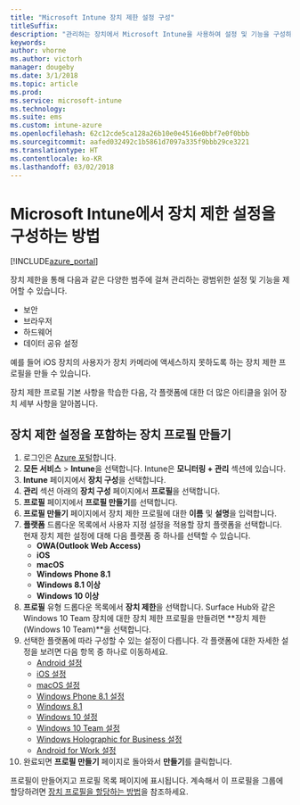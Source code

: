 ```yaml
---
title: "Microsoft Intune 장치 제한 설정 구성"
titleSuffix: 
description: "관리하는 장치에서 Microsoft Intune을 사용하여 설정 및 기능을 구성하는 방법을 알아봅니다."
keywords: 
author: vhorne
ms.author: victorh
manager: dougeby
ms.date: 3/1/2018
ms.topic: article
ms.prod: 
ms.service: microsoft-intune
ms.technology: 
ms.suite: ems
ms.custom: intune-azure
ms.openlocfilehash: 62c12cde5ca128a26b10e0e4516e0bbf7e0f0bbb
ms.sourcegitcommit: aafed032492c1b5861d7097a335f9bbb29ce3221
ms.translationtype: HT
ms.contentlocale: ko-KR
ms.lasthandoff: 03/02/2018
---
```

# <a name="how-to-configure-device-restriction-settings-in-microsoft-intune"></a>Microsoft Intune에서 장치 제한 설정을 구성하는 방법

[!INCLUDE[azure_portal](./includes/azure_portal.md)]

장치 제한을 통해 다음과 같은 다양한 범주에 걸쳐 관리하는 광범위한 설정 및 기능을 제어할 수 있습니다.
- 보안
- 브라우저
- 하드웨어
- 데이터 공유 설정

예를 들어 iOS 장치의 사용자가 장치 카메라에 액세스하지 못하도록 하는 장치 제한 프로필을 만들 수 있습니다.

장치 제한 프로필 기본 사항을 학습한 다음, 각 플랫폼에 대한 더 많은 아티클을 읽어 장치 세부 사항을 알아봅니다.

## <a name="create-a-device-profile-containing-device-restriction-settings"></a>장치 제한 설정을 포함하는 장치 프로필 만들기

1. 로그인은 [Azure 포털](https://portal.azure.com)합니다.
2. **모든 서비스** > **Intune**을 선택합니다. Intune은 **모니터링 + 관리** 섹션에 있습니다.
3. **Intune** 페이지에서 **장치 구성**을 선택합니다.
2. **관리** 섹션 아래의 **장치 구성** 페이지에서 **프로필**을 선택합니다.
3. **프로필** 페이지에서 **프로필 만들기**를 선택합니다.
4. **프로필 만들기** 페이지에서 장치 제한 프로필에 대한 **이름** 및 **설명**을 입력합니다.
5. **플랫폼** 드롭다운 목록에서 사용자 지정 설정을 적용할 장치 플랫폼을 선택합니다. 현재 장치 제한 설정에 대해 다음 플랫폼 중 하나를 선택할 수 있습니다.
    - **OWA(Outlook Web Access)**
    - **iOS**
    - **macOS**
    - **Windows Phone 8.1**
    - **Windows 8.1 이상**
    - **Windows 10 이상**
6. **프로필** 유형 드롭다운 목록에서 **장치 제한**을 선택합니다. Surface Hub와 같은 Windows 10 Team 장치에 대한 장치 제한 프로필을 만들려면 **장치 제한(Windows 10 Team)**을 선택합니다.
7. 선택한 플랫폼에 따라 구성할 수 있는 설정이 다릅니다. 각 플랫폼에 대한 자세한 설정을 보려면 다음 항목 중 하나로 이동하세요.
    - [Android 설정](device-restrictions-android.md)
    - [iOS 설정](device-restrictions-ios.md)
    - [macOS 설정](device-restrictions-macos.md)
    - [Windows Phone 8.1 설정](device-restrictions-windows-phone-8-1.md)
    - [Windows 8.1](device-restrictions-windows-8-1.md)
    - [Windows 10 설정](device-restrictions-windows-10.md)
    - [Windows 10 Team 설정](device-restrictions-windows-10-teams.md)
    - [Windows Holographic for Business 설정](device-restrictions-windows-holographic.md)
    - [Android for Work 설정](device-restrictions-android-for-work.md)
8. 완료되면 **프로필 만들기** 페이지로 돌아와서 **만들기**를 클릭합니다.

프로필이 만들어지고 프로필 목록 페이지에 표시됩니다.
계속해서 이 프로필을 그룹에 할당하려면 [장치 프로필을 할당하는 방법](device-profile-assign.md)을 참조하세요.

<!--  Removing image as part of design review; retaining source until we known the disposition.

## Example of device restriction settings

In this high-level example, you'll create a device restriction policy that blocks the use of the built-in camera app on Android devices.

![How to disable the camera on Android devices](./media/disable-android-camera.png)

-->